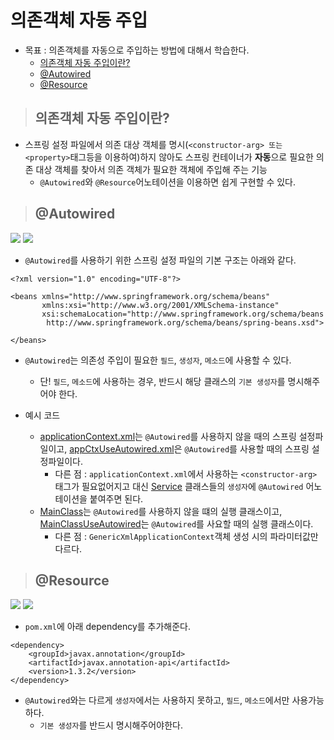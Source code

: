 # 의존객체 자동 주입

+ 목표 : 의존객체를 자동으로 주입하는 방법에 대해서 학습한다.
    + [의존객체 자동 주입이란?]()
    + [@Autowired]()
    + [@Resource]()

> ## 의존객체 자동 주입이란?

+ 스프링 설정 파일에서 의존 대상 객체를 명시(`<constructor-arg> 또는 <property>`태그등을 이용하여)하지 않아도 스프링 컨테이너가 **자동**으로 필요한 의존 대상 객체를 찾아서 의존 객체가 필요한 객체에 주입해 주는 기능
    + `@Autowired`와 `@Resource`어노테이션을 이용하면 쉽게 구현할 수 있다.

> ## @Autowired

<img src="img2">

<img src="img3">

+ `@Autowired`를 사용하기 위한 스프링 설정 파일의 기본 구조는 아래와 같다.

```
<?xml version="1.0" encoding="UTF-8"?>

<beans xmlns="http://www.springframework.org/schema/beans"
       xmlns:xsi="http://www.w3.org/2001/XMLSchema-instance"
       xsi:schemaLocation="http://www.springframework.org/schema/beans 
       	http://www.springframework.org/schema/beans/spring-beans.xsd">

</beans>
```

+ `@Autowired`는 의존성 주입이 필요한 `필드`, `생성자`, `메소드`에 사용할 수 있다.
    + 단! `필드`, `메소드`에 사용하는 경우, 반드시 해당 클래스의 `기본 생성자`를 명시해주어야 한다.

+ 예시 코드
    + [applicationContext.xml]()는 `@Autowired`를 사용하지 않을 때의 스프링 설정파일이고, [appCtxUseAutowired.xml]()은 `@Autowired`를 사용할 때의 스프링 설정파일이다.
        + 다른 점 : `applicationContext.xml`에서 사용하는 `<constructor-arg>` 태그가 필요없어지고 대신 [Service]() 클래스들의 `생성자`에 `@Autowired` 어노테이션을 붙여주면 된다.
    + [MainClass]()는 `@Autowired`를 사용하지 않을 떄의 실행 클래스이고, [MainClassUseAutowired]()는 `@Autowired`를 사요할 때의 실행 클래스이다.
        + 다른 점 : `GenericXmlApplicationContext`객체 생성 시의 파라미터값만 다르다.

> ## @Resource

<img src="img4">
<img src="img5">

+ `pom.xml`에 아래 dependency를 추가해준다. 

```
<dependency>
    <groupId>javax.annotation</groupId>
    <artifactId>javax.annotation-api</artifactId>
    <version>1.3.2</version>
</dependency>
```

+ `@Autowired`와는 다르게 `생성자`에서는 사용하지 못하고, `필드`, `메소드`에서만 사용가능하다.
    + `기본 생성자`를 반드시 명시해주어야한다.